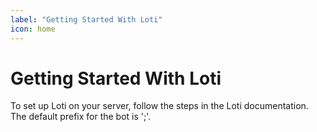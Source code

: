 ```yaml
---
label: "Getting Started With Loti"
icon: home
---
```


# Getting Started With Loti
To set up Loti on your server, follow the steps in the Loti documentation. The default prefix for the bot is ';'.